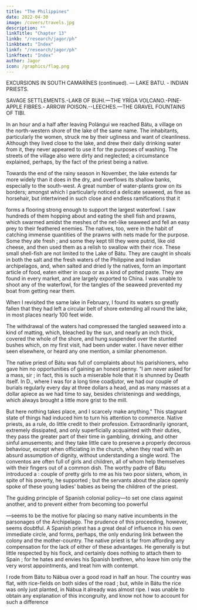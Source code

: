 ```yaml
---
title: "The Philippines"
date: 2022-04-30
image: /covers/travels.jpg
description: ""
linkTitle: "Chapter 13"
linkb: "/research/jagor/ph"
linkbtext: "Index"
linkf: "/research/jagor/ph"
linkftext: "Index"
author: Jagor
icon: /graphics/flag.png
---
```



EXCURSIONS IN SOUTH CAMARÍNES (continued). — LAKE BATU. - INDIAN PRIESTS.

SAVAGE SETTLEMENTS.-LAKB OF BUHI.—THE YRÍGA VOLCANO.-PINE-APPLE FIBRES.- ARROW POISON.--LEECHES.—THE GRAVEL FOUNTAINS OF TIBI.

In an hour and a half after leaving Polángui we reached Bátu, a village on the north-western shore of the lake of the same name. The inhabitants, particularly the women, struck me by their ugliness and want of cleanliness. Although they lived close to the lake, and drew their daily drinking water from it, they never appeared to use it for the purposes of washing. The streets of the village also were dirty and neglected; a circumstance explained, perhaps, by the fact of the priest being a native.

Towards the end of the rainy season in November, the lake extends far more widely than it does in the dry, and overflows its shallow banks, especially to the south-west. A great number of water-plants grow on its borders; amongst which I particularly noticed a delicate seaweed, as fine as horsehair, but intertwined in such close and endless ramifications that it

forms a flooring strong enough to support the largest waterfowl. I saw hundreds of them hopping about and eating the shell fish and prawns, which swarmed amidst the meshes of the net-like seaweed and fell an easy prey to their feathered enemies. The natives, too, were in the habit of catching immense quantities of the prawns with nets made for the purpose. Some they ate fresh ; and some they kept till they were putrid, like old cheese, and then used them as a relish to swallow with their rice. These small shell-fish are not limited to the Lake of Bátu. They are caught in shoals in both the salt and the fresh waters of the Philippine and Indian archipelagos, and, when salted and dried ly the natives, form an important article of food, eaten either in soup or as a kind of potted paste. They are found in every market, and are largely exported to China. I was unable to shoot any of the waterfowl, for the tangles of the seaweed prevented my boat from getting near them.

When I revisited the same lake in February, I found its waters so greatly fallen that they had left a circular belt of shore extending all round the lake, in most places nearly 100 feet wide. 

The withdrawal of the waters had compressed the tangled seaweed into a kind of matting, which, bleached by the sun, and nearly an inch thick, covered the whole of the shore, and hung suspended over the stunted bushes which, on my first visit, had been under water. I have never either seen elsewhere, or heard any one mention, a similar phenomenon.

The native priest of Bátu was full of complaints about his parishioners, who gave him no opportunities of gaining an honest penny. “I am never asked for a mass, sir ; in fact, this is such a miserable hole that it is shunned by Death itself. In D., where I was for a long time coadjutor, we had our couple of burials regularly every day at three dollars a head, and as many masses at a dollar apiece as we had time to say, besides christenings and weddings, which always brought a little more grist to the mill.

But here nothing takes place, and I scarcely make anything." This stagnant state of things had induced him to turn his attention to commerce. Native priests, as a rule, do little credit to their profession. Extraordinarily ignorant, extremely dissipated, and only superficially acquainted with their duties, they pass the greater part of their time in gambling, drinking, and other sinful amusements; and they take little care to preserve a properly decorous behaviour, except when officiating in the church, when they read with an absurd assumption of dignity, without understanding a single word. The conventos are often full of girls and children, all of whom help themselves with their fingers out of a common dish. The worthy padre of Bátu introduced a : couple of pretty girls to me as his two poor sisters, whom, in spite of his poverty, he supported ; but the servants about the place openly spoke of these young ladies' babies as being the children of the priest.

The guiding principle of Spanish colonial policy—to set one class against another, and to prevent either from becoming too powerful

—seems to be the motive for placing so many native incumbents in the parsonages of the Archipelago. The prudence of this proceeding, however, seems doubtful. A Spanish priest has a great deal of influence in his own immediate circle, and forms, perhaps, the only enduring link between the colony and the mother-country. The native priest is far from affording any compensation for the lack of either of these advantages. He generally is but little respected by his flock, and certainly does nothing to attach them to Spain ; for he hates and envies his Spanish brethren, who leave him only the very worst appointments, and treat him with contempt.

I rode from Bátu to Nábua over a good road in half an hour. The country was flat, with rice-fields on both sides of the road ; but, while in Bátu the rice was only just planted, in Nábua it already was almost ripe. I was unable to obtain any explanation of this incongruity, and know not how to account for such a difference
    